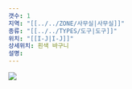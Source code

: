 ```yaml
---
갯수: 1
지역: "[[../../ZONE/사무실|사무실]]"
종류: "[[../../TYPES/도구|도구]]"
위치: "[[I-J|I-J]]"
상세위치: 흰색 바구니
설명: 
---
```

![](http://192.168.50.22/images/240608_IMG_0259.jpg)